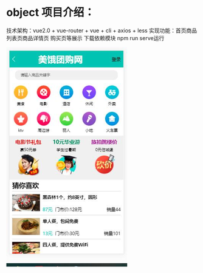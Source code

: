 # object 项目介绍：
技术架构：vue2.0 + vue-router + vue + cli + axios + less
实现功能：首页商品列表页商品详情页 购买页等展示
下载依赖模块 npm run serve运行

![image text](https://github.com/Songlcwaityou/object/blob/master/01.png)
